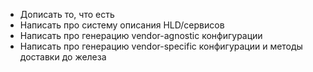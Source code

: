 * Дописать то, что есть
* Написать про систему описания HLD/сервисов
* Написать про генерацию vendor-agnostic конфигурации
* Написать про генерацию vendor-specific конфигурации и методы доставки до железа